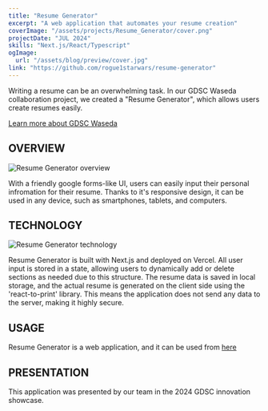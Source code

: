 ```yaml
---
title: "Resume Generator"
excerpt: "A web application that automates your resume creation"
coverImage: "/assets/projects/Resume_Generator/cover.png"
projectDate: "JUL 2024"
skills: "Next.js/React/Typescript"
ogImage:
  url: "/assets/blog/preview/cover.jpg"
link: "https://github.com/rogue1starwars/resume-generator"
---
```


Writing a resume can be an overwhelming task. In our GDSC Waseda collaboration project, we created a "Resume Generator", which allows users create resumes easily.

[Learn more about GDSC Waseda](https://developers.google.com/community/gdsc)

## OVERVIEW

![Resume Generator overview](/assets/projects/Resume_Generator/cover.png)

With a friendly google forms-like UI, users can easily input their personal infromation for their resume. Thanks to it's responsive design, it can be used in any device, such as smartphones, tablets, and computers.

## TECHNOLOGY

![Resume Generator technology](/assets/projects/Resume_Generator/technology.png)

Resume Generator is built with Next.js and deployed on Vercel. All user input is stored in a state, allowing users to dynamically add or delete sections as needed due to this structure. The resume data is saved in local storage, and the actual resume is generated on the client side using the 'react-to-print' library. This means the application does not send any data to the server, making it highly secure.

## USAGE

Resume Generator is a web application, and it can be used from [here](https://resume-generator-hazel.vercel.app/)

## PRESENTATION

This application was presented by our team in the 2024 GDSC innovation showcase.
